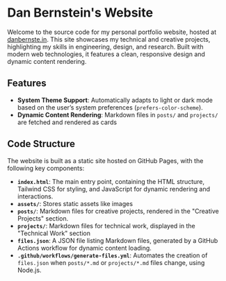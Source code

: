 # Dan Bernstein's Website

Welcome to the source code for my personal portfolio website, hosted at [danbernste.in](https://danbernste.in). This site showcases my technical and creative projects, highlighting my skills in engineering, design, and research. Built with modern web technologies, it features a clean, responsive design and dynamic content rendering.

## Features

- **System Theme Support**: Automatically adapts to light or dark mode based on the user’s system preferences (`prefers-color-scheme`).
- **Dynamic Content Rendering**: Markdown files in `posts/` and `projects/` are fetched and rendered as cards

## Code Structure

The website is built as a static site hosted on GitHub Pages, with the following key components:

- **`index.html`**: The main entry point, containing the HTML structure, Tailwind CSS for styling, and JavaScript for dynamic rendering and interactions.
- **`assets/`**: Stores static assets like images
- **`posts/`**: Markdown files for creative projects, rendered in the "Creative Projects" section.
- **`projects/`**: Markdown files for technical work, displayed in the "Technical Work" section 
- **`files.json`**: A JSON file listing Markdown files, generated by a GitHub Actions workflow for dynamic content loading.
- **`.github/workflows/generate-files.yml`**: Automates the creation of `files.json` when `posts/*.md` or `projects/*.md` files change, using Node.js.
